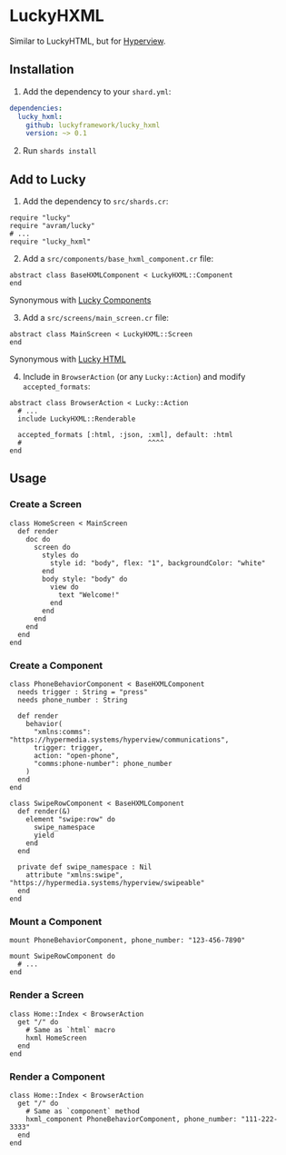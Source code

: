 # LuckyHXML

Similar to LuckyHTML, but for [Hyperview](https://hyperview.org/).

## Installation

1. Add the dependency to your `shard.yml`:

  ```yaml
  dependencies:
    lucky_hxml:
      github: luckyframework/lucky_hxml
      version: ~> 0.1
  ```

2. Run `shards install`

## Add to Lucky

1. Add the dependency to `src/shards.cr`:

  ```crystal
  require "lucky"
  require "avram/lucky"
  # ...
  require "lucky_hxml"
  ```

2. Add a `src/components/base_hxml_component.cr` file:

  ```crystal
  abstract class BaseHXMLComponent < LuckyHXML::Component
  end
  ```

Synonymous with [Lucky Components](https://luckyframework.org/guides/tutorial/components#what-are-components)

3. Add a `src/screens/main_screen.cr` file:

  ```crystal
  abstract class MainScreen < LuckyHXML::Screen
  end
  ```

Synonymous with [Lucky HTML](https://luckyframework.org/guides/frontend/rendering-html#intro-to-lucky-html)

4. Include in `BrowserAction` (or any `Lucky::Action`) and modify `accepted_formats`:

  ```crystal
  abstract class BrowserAction < Lucky::Action
    # ...
    include LuckyHXML::Renderable

    accepted_formats [:html, :json, :xml], default: :html
    #                               ^^^^
  end
  ```

## Usage

### Create a Screen

```crystal
class HomeScreen < MainScreen
  def render
    doc do
      screen do
        styles do
          style id: "body", flex: "1", backgroundColor: "white"
        end
        body style: "body" do
          view do
            text "Welcome!"
          end
        end
      end
    end
  end
end
```

### Create a Component

```crystal
class PhoneBehaviorComponent < BaseHXMLComponent
  needs trigger : String = "press"
  needs phone_number : String

  def render
    behavior(
      "xmlns:comms": "https://hypermedia.systems/hyperview/communications",
      trigger: trigger,
      action: "open-phone",
      "comms:phone-number": phone_number
    )
  end
end
```

```crystal
class SwipeRowComponent < BaseHXMLComponent
  def render(&)
    element "swipe:row" do
      swipe_namespace
      yield
    end
  end

  private def swipe_namespace : Nil
    attribute "xmlns:swipe", "https://hypermedia.systems/hyperview/swipeable"
  end
end
```

### Mount a Component

```crystal
mount PhoneBehaviorComponent, phone_number: "123-456-7890"
```

```crystal
mount SwipeRowComponent do
  # ...
end
```

### Render a Screen

```crystal
class Home::Index < BrowserAction
  get "/" do
    # Same as `html` macro
    hxml HomeScreen
  end
end
```

### Render a Component

```crystal
class Home::Index < BrowserAction
  get "/" do
    # Same as `component` method
    hxml_component PhoneBehaviorComponent, phone_number: "111-222-3333"
  end
end
```
